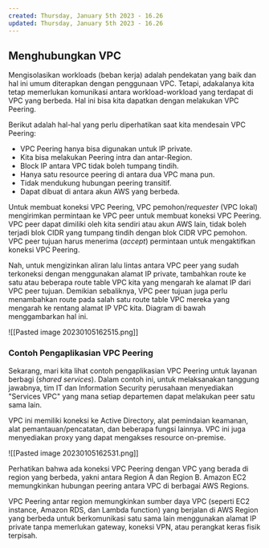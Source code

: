 ```yaml
---
created: Thursday, January 5th 2023 - 16.26
updated: Thursday, January 5th 2023 - 16.26
---
```

## Menghubungkan VPC

Mengisolasikan workloads (beban kerja) adalah pendekatan yang baik dan hal ini umum diterapkan dengan penggunaan VPC. Tetapi, adakalanya kita tetap memerlukan komunikasi antara workload-workload yang terdapat di VPC yang berbeda. Hal ini bisa kita dapatkan dengan melakukan VPC Peering.

Berikut adalah hal-hal yang perlu diperhatikan saat kita mendesain VPC Peering:

-   VPC Peering hanya bisa digunakan untuk IP private.
-   Kita bisa melakukan Peering intra dan antar-Region.
-   Block IP antara VPC tidak boleh tumpang tindih.
-   Hanya satu resource peering di antara dua VPC mana pun.
-   Tidak mendukung hubungan peering transitif.
-   Dapat dibuat di antara akun AWS yang berbeda.

Untuk membuat koneksi VPC Peering, VPC pemohon/_requester_ (VPC lokal) mengirimkan permintaan ke VPC peer untuk membuat koneksi VPC Peering. VPC peer dapat dimiliki oleh kita sendiri atau akun AWS lain, tidak boleh terjadi blok CIDR yang tumpang tindih dengan blok CIDR VPC pemohon. VPC peer tujuan harus menerima (_accept_) permintaan untuk mengaktifkan koneksi VPC Peering. 

Nah, untuk mengizinkan aliran lalu lintas antara VPC peer yang sudah terkoneksi dengan menggunakan alamat IP private, tambahkan route ke satu atau beberapa route table VPC kita yang mengarah ke alamat IP dari VPC peer tujuan. Demikian sebaliknya, VPC peer tujuan juga perlu menambahkan route pada salah satu route table VPC mereka yang mengarah ke rentang alamat IP VPC kita. Diagram di bawah menggambarkan hal ini.

![[Pasted image 20230105162515.png]]

### Contoh Pengaplikasian VPC Peering

Sekarang, mari kita lihat contoh pengaplikasian VPC Peering untuk layanan berbagi (_shared services_). Dalam contoh ini, untuk melaksanakan tanggung jawabnya, tim IT dan Information Security perusahaan menyediakan "Services VPC" yang mana setiap departemen dapat melakukan peer satu sama lain. 

VPC ini memiliki koneksi ke Active Directory, alat pemindaian keamanan, alat pemantauan/pencatatan, dan beberapa fungsi lainnya. VPC ini juga menyediakan proxy yang dapat mengakses resource on-premise.

![[Pasted image 20230105162531.png]]

Perhatikan bahwa ada koneksi VPC Peering dengan VPC yang berada di region yang berbeda, yakni antara Region A dan Region B. Amazon EC2 memungkinkan hubungan peering antara VPC di berbagai AWS Regions. 

VPC Peering antar region memungkinkan sumber daya VPC (seperti EC2 instance, Amazon RDS, dan Lambda function) yang berjalan di AWS Region yang berbeda untuk berkomunikasi satu sama lain menggunakan alamat IP private tanpa memerlukan gateway, koneksi VPN, atau perangkat keras fisik terpisah.